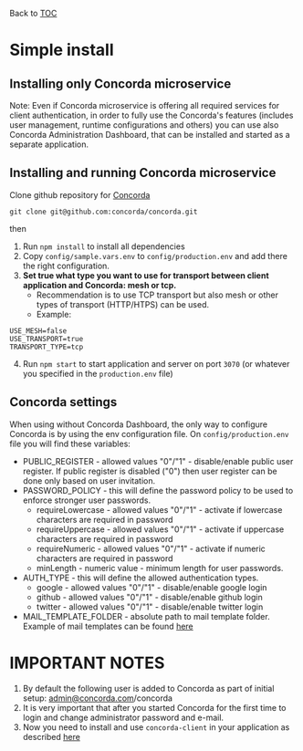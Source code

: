 Back to [TOC](../Readme.md)

# Simple install

## Installing only Concorda microservice

Note: Even if Concorda microservice is offering all required services for client authentication, in order to fully use the 
Concorda's features (includes user management, runtime configurations and others) you can use also Concorda Administration Dashboard, 
that can be installed and started as a separate application.

## Installing and running Concorda microservice

Clone github repository for [Concorda](https://github.com/concorda/concorda)

```
git clone git@github.com:concorda/concorda.git
```

then

1. Run `npm install` to install all dependencies 
2. Copy `config/sample.vars.env` to `config/production.env` and add there the right configuration.
3. **Set true what type you want to use for transport between client application and Concorda: mesh or tcp.**
   * Recommendation is to use TCP transport but also mesh or other types of transport (HTTP/HTPS) can be used.
   * Example:
   
```
USE_MESH=false   
USE_TRANSPORT=true   
TRANSPORT_TYPE=tcp
```
   
4. Run `npm start` to start application and server on port `3070` (or whatever you specified in the `production.env` file)

## Concorda settings

When using without Concorda Dashboard, the only way to configure Concorda is by using the env configuration file.
On `config/production.env` file you will find these variables:

 * PUBLIC_REGISTER - allowed values "0"/"1" - disable/enable public user register. If public register is disabled ("0") then user register can be done only based on user invitation.
 * PASSWORD_POLICY - this will define the password policy to be used to enforce stronger user passwords.
    * requireLowercase - allowed values "0"/"1" - activate if lowercase characters are required in password
    * requireUppercase - allowed values "0"/"1" - activate if uppercase characters are required in password
    * requireNumeric - allowed values "0"/"1" - activate if numeric characters are required in password
    * minLength - numeric value - minimum length for user passwords.
 * AUTH_TYPE - this will define the allowed authentication types.
    * google - allowed values "0"/"1" - disable/enable google login
    * github - allowed values "0"/"1" - disable/enable github login
    * twitter - allowed values "0"/"1" - disable/enable twitter login
 * MAIL_TEMPLATE_FOLDER - absolute path to mail template folder. Example of mail templates can be found [here](https://github.com/Concorda/concorda/tree/master/lib/email-templates)
   

IMPORTANT NOTES
===============

1. By default the following user is added to Concorda as part of initial setup: admin@concorda.com/concorda
2. It is very important that after you started Concorda for the first time to login and change administrator password and e-mail.
3. Now you need to install and use ```concorda-client``` in your application as described [here](./install-client.md)